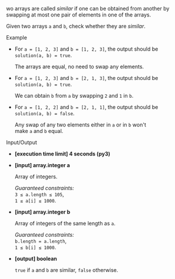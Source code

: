 wo arrays are called _similar_ if one can be obtained from another by swapping at most one pair of elements in one of the arrays.

Given two arrays `a` and `b`, check whether they are _similar_.

Example

-   For `a = [1, 2, 3]` and `b = [1, 2, 3]`, the output should be  
    `solution(a, b) = true`.
    
    The arrays are equal, no need to swap any elements.
    
-   For `a = [1, 2, 3]` and `b = [2, 1, 3]`, the output should be  
    `solution(a, b) = true`.
    
    We can obtain `b` from `a` by swapping `2` and `1` in `b`.
    
-   For `a = [1, 2, 2]` and `b = [2, 1, 1]`, the output should be  
    `solution(a, b) = false`.
    
    Any swap of any two elements either in `a` or in `b` won't make `a` and `b` equal.
    

Input/Output

-   **[execution time limit] 4 seconds (py3)**
    
-   **[input] array.integer a**
    
    Array of integers.
    
    _Guaranteed constraints:_  
    `3 ≤ a.length ≤ 105`,  
    `1 ≤ a[i] ≤ 1000`.
    
-   **[input] array.integer b**
    
    Array of integers of the same length as `a`.
    
    _Guaranteed constraints:_  
    `b.length = a.length`,  
    `1 ≤ b[i] ≤ 1000`.
    
-   **[output] boolean**
    
    `true` if `a` and `b` are similar, `false` otherwise.